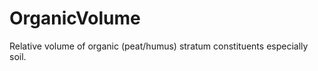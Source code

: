 OrganicVolume
=============

Relative volume of organic (peat/humus) stratum constituents especially soil.
